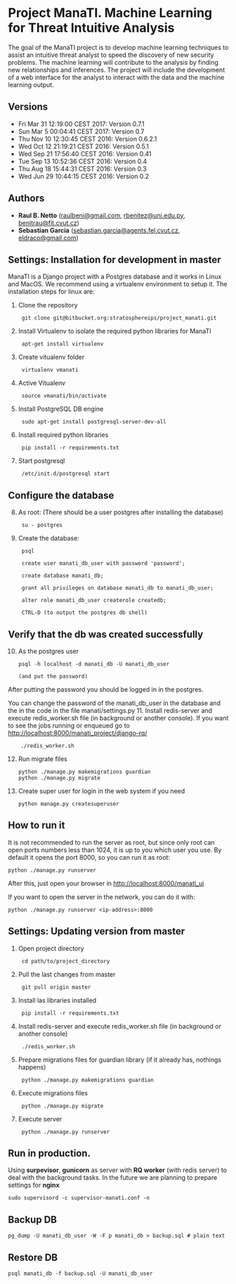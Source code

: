 # Project ManaTI. Machine Learning for Threat Intuitive Analysis
The goal of the ManaTI project is to develop machine learning techniques to assist an intuitive threat analyst to speed the discovery of new security problems. The machine learning will contribute to the analysis by finding new relationships and inferences. The project will include the development of a web interface for the analyst to interact with the data and the machine learning output.

## Versions
- Fri Mar 31 12:19:00 CEST 2017: Version 0.7.1
- Sun Mar  5 00:04:41 CEST 2017: Version 0.7
- Thu Nov 10 12:30:45 CEST 2016: Version 0.6.2.1
- Wed Oct 12 21:19:21 CEST 2016: Version 0.5.1
- Wed Sep 21 17:56:40 CEST 2016: Version 0.41
- Tue Sep 13 10:52:36 CEST 2016: Version 0.4
- Thu Aug 18 15:44:31 CEST 2016: Version 0.3
- Wed Jun 29 10:44:15 CEST 2016: Version 0.2

## Authors

- <b>Raul B. Netto</b> (raulbeni@gmail.com, rbenitez@uni.edu.py, benitrau@fit.cvut.cz)
- <b>Sebastian Garcia</b> (sebastian.garcia@agents.fel.cvut.cz, eldraco@gmail.com)

## Settings: Installation for development in master
ManaTI is a Django project with a Postgres database and it works in Linux and MacOS. We recommend using a virtualenv environment to setup it. The installation steps for linux are:

1. Clone the repository 

        git clone git@bitbucket.org:stratosphereips/project_manati.git

2. Install Virtualenv to isolate the required python libraries for ManaTI

        apt-get install virtualenv
        
3. Create vitualenv folder 
        
        virtualenv vmanati
        
4. Active Vitualenv

        source vmanati/bin/activate
        
5. Install PostgreSQL DB engine

        sudo apt-get install postgresql-server-dev-all
        
6. Install required python libraries
    
        pip install -r requirements.txt
        
7. Start postgresql

        /etc/init.d/postgresql start

## Configure the database
8. As root: (There should be a user postgres after installing the database)

        su - postgres
         
9. Create the database: 

        psql

        create user manati_db_user with password 'password';

        create database manati_db;

        grant all privileges on database manati_db to manati_db_user;

        alter role manati_db_user createrole createdb;

        CTRL-D (to output the postgres db shell)

## Verify that the db was created successfully
10. As the postgres user

        psql -h localhost -d manati_db -U manati_db_user

        (and put the password)

After putting the password you should be logged in in the postgres.

You can change the password of the manati_db_user in the database and the in the code in the file manati/settings.py
11. Install redis-server and execute redis_worker.sh file (in background or another console). If you want to see the 
jobs running or enqueued go to 
[http://localhost:8000/manati_project/django-rq/](http://localhost:8000/manati_project/django-rq/)
 
        ./redis_worker.sh
        
12. Run migrate files

        python ./manage.py makemigrations guardian
        python ./manage.py migrate
        
13. Create super user for login in the web system if you need 

        python manage.py createsuperuser

## How to run it
It is not recommended to run the server as root, but since only root can open ports numbers less than 1024, it is up to you which user you use. By default it opens the port 8000, so you can run it as root:

    python ./manage.py runserver

After this, just open your browser in [http://localhost:8000/manati_ui](http://localhost:8000/manati_ui)

If you want to open the server in the network, you can do it with:

    python ./manage.py runserver <ip-address>:8000

## Settings: Updating version from master
1. Open project directory

        cd path/to/project_directory
        
2. Pull the last changes from master

        git pull origin master

3. Install las libraries installed

        pip install -r requirements.txt
        
4. Install redis-server and execute redis_worker.sh file (in background or another console)

        ./redis_worker.sh
        
5. Prepare migrations files for guardian library (if it already has, nothings happens)
        
        python ./manage.py makemigrations guardian
        
6. Execute migrations files
 
        python ./manage.py migrate

7. Execute server
 
        python ./manage.py runserver

## Run in production.
 Using <b>surpevisor</b>, <b>gunicorn</b> as server with <b>RQ worker</b> (with redis server)
   to deal with the background tasks. In the future we are planning to 
   prepare settings for <b>nginx</b>
    
    sudo supervisord -c supervisor-manati.conf -n

## Backup DB
    pg_dump -U manati_db_user -W -F p manati_db > backup.sql # plain text

## Restore DB
    psql manati_db -f backup.sql -U manati_db_user
